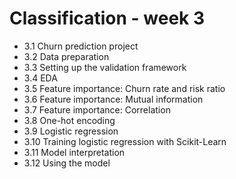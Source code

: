 # Classification - week 3

* 3.1 Churn prediction project
* 3.2 Data preparation
* 3.3 Setting up the validation framework
* 3.4 EDA
* 3.5 Feature importance: Churn rate and risk ratio
* 3.6 Feature importance: Mutual information
* 3.7 Feature importance: Correlation
* 3.8 One-hot encoding
* 3.9 Logistic regression
* 3.10 Training logistic regression with Scikit-Learn
* 3.11 Model interpretation
* 3.12 Using the model
